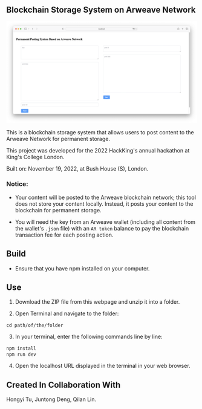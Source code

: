 ## Blockchain Storage System on Arweave Network
![Blockchain storage dashboard](./Screenshot.png)

This is a blockchain storage system that allows users to post content to the Arweave Network for permanent storage.

This project was developed for the 2022 HackKing's annual hackathon at King's College London.

Built on: November 19, 2022, at Bush House (S), London.

### Notice:

- Your content will be posted to the Arweave blockchain network; this tool does not store your content locally. Instead, it posts your content to the blockchain for permanent storage.

- You will need the key from an Arweave wallet (including all content from the wallet's `.json` file) with an `AR token` balance to pay the blockchain transaction fee for each posting action.

## Build

- Ensure that you have npm installed on your computer.

## Use

1. Download the ZIP file from this webpage and unzip it into a folder.

2. Open Terminal and navigate to the folder:
  
  ```
  cd path/of/the/folder
  ```

3. In your terminal, enter the following commands line by line:
  
  ```
  npm install
  npm run dev
  ```

4. Open the localhost URL displayed in the terminal in your web browser.

## Created In Collaboration With

Hongyi Tu, Juntong Deng, Qilan Lin.